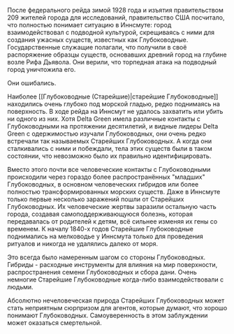 После федерального рейда зимой 1928 года и изъятия правительством 209 жителей города для исследований, правительство США посчитало, что полностью понимает ситуацию в Иннсмуте: город взаимодействовал с подводной культурой, скрещиваясь с ними для создания ужасных существ, известных как Глубоководные. Государственные служащие полагали, что получили в своё распоряжение образцы существ, основавших древний город на глубине возле Рифа Дьявола. Они верили, что торпедная атака на подводный город уничтожила его.

Они ошибались.

Наиболее [[Глубоководные (Старейшие)|старейшие Глубоководные]] находились очень глубоко под морской гладью, редко поднимаясь на поверхность. В ходе рейда на Иннсмут не удалось захватить или убить ни одного из них. Хотя Delta Green имела различные контакты с Глубоководными на протяжении десятилетий, и видные лидеры Delta Green с одержимостью изучали Глубоководных, они очень редко встречали так называемых Старейших Глубоководных. А когда они сталкивались с ними и побеждали, тела этих существ были в таком состоянии, что невозможно было их правильно идентифицировать.

Вместо этого почти все человеческие контакты с Глубоководными происходили через гораздо более распространённых "младших" Глубоководных, в основном человеческих гибридов или более полностью трансформированных морских существ. Даже в Иннсмуте только первые несколько заражений пошли от Старейших Глубоководных. Их человеческие жертвы заразили остальную часть города, создавая самоподдерживающуюся болезнь, которая передавалась от родителей к детям, всё сильнее изменяя их гены со временем. К началу 1840-х годов Старейшие Глубоководные поднимались на мелководье у Иннсмута только для проведения ритуалов и никогда не удалялись далеко от моря.

Это всегда было намеренным шагом со стороны Глубоководных. Гибриды - расходные инструменты для влияния на мир поверхности, распространения семени Глубоководных и сбора дани. Очень немногие Старейшие Глубоководные когда-либо взаимодействовали с людьми.

Абсолютно нечеловеческая природа Старейших Глубоководных может стать неприятным сюрпризом для агентов, которые думают, что хорошо понимают Глубоководных. Самоуверенность в этом заблуждении может оказаться смертельной.